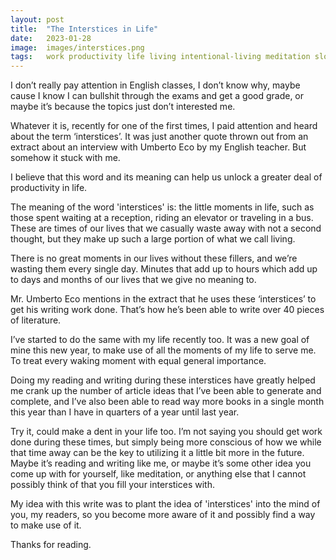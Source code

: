 ```yaml
---
layout: post
title:  "The Interstices in Life"
date:   2023-01-28
image:	images/interstices.png
tags:	work productivity life living intentional-living meditation slow-living
---
```


I don’t really pay attention in English classes, I don’t know why, maybe cause I know I can bullshit through the exams and get a good grade, or maybe it’s because the topics just don’t interested me.

Whatever it is, recently for one of the first times, I paid attention and heard about the term ‘interstices’. It was just another quote thrown out from an extract about an interview with Umberto Eco by my English teacher. But somehow it stuck with me.

I believe that this word and its meaning can help us unlock a greater deal of productivity in life.

The meaning of the word 'interstices' is: the little moments in life, such as those spent waiting at a reception, riding an elevator or traveling in a bus. These are times of our lives that we casually waste away with not a second thought, but they make up such a large portion of what we call living.

There is no great moments in our lives without these fillers, and we’re wasting them every single day. Minutes that add up to hours which add up to days and months of our lives that we give no meaning to.

Mr. Umberto Eco mentions in the extract that he uses these ‘interstices’ to get his writing work done. That’s how he’s been able to write over 40 pieces of literature.

I’ve started to do the same with my life recently too. It was a new goal of mine this new year, to make use of all the moments of my life to serve me. To treat every waking moment with equal general importance.

Doing my reading and writing during these interstices have greatly helped me crank up the number of article ideas that I’ve been able to generate and complete, and I’ve also been able to read way more books in a single month this year than I have in quarters of a year until last year.

Try it, could make a dent in your life too. I’m not saying you should get work done during these times, but simply being more conscious of how we while that time away can be the key to utilizing it a little bit more in the future. Maybe it’s reading and writing like me, or maybe it’s some other idea you come up with for yourself, like meditation, or anything else that I cannot possibly think of that you fill your interstices with.

My idea with this write was to plant the idea of 'interstices' into the mind of you, my readers, so you become more aware of it and possibly find a way to make use of it.

Thanks for reading.